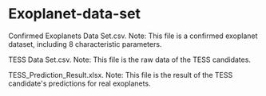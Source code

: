 # Exoplanet-data-set

Confirmed Exoplanets Data Set.csv. 
Note: This file is a confirmed exoplanet dataset, including 8 characteristic parameters.

TESS Data Set.csv. 
Note: This file is the raw data of the TESS candidates.

TESS_Prediction_Result.xlsx. 
Note: This file is the result of the TESS candidate's predictions for real exoplanets.
